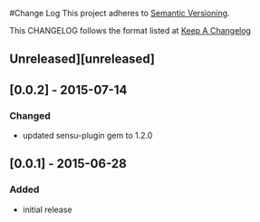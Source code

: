 #Change Log
This project adheres to [Semantic Versioning](http://semver.org/).

This CHANGELOG follows the format listed at [Keep A Changelog](http://keepachangelog.com/)

## Unreleased][unreleased]

## [0.0.2] - 2015-07-14
### Changed
- updated sensu-plugin gem to 1.2.0

## [0.0.1] - 2015-06-28
### Added
- initial release
